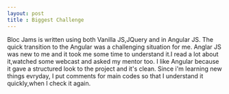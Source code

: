 ```yaml
---
layout: post
title : Biggest Challenge
---
```


Bloc Jams is written using both Vanilla JS,JQuery and in Angular JS. The quick transition to the Angular was a challenging situation for me. 
Anglar JS was new to me and  it took me some time to understand it.I read a lot about it,watched some webcast and asked my mentor too. I like Angular because it gave a  structured look to the project and it's clean.
Since i'm learning new things evryday, I put comments for  main codes so that I understand it quickly,when I check it again. 